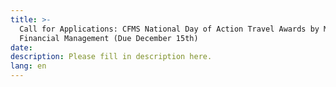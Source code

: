 ```yaml
---
title: >-
  Call for Applications: CFMS National Day of Action Travel Awards by MD
  Financial Management (Due December 15th)
date:
description: Please fill in description here.
lang: en
---
```


